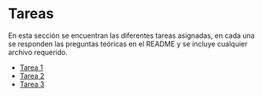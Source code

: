 # Tareas
En esta sección se encuentran las diferentes tareas asignadas, en cada una se responden las preguntas teóricas en el README y se incluye cualquier archivo requerido.

* [Tarea 1](/Tareas/TAREA_1/)
* [Tarea 2](/Tareas/TAREA_DOS/)
* [Tarea 3](/Tareas/TAREA_TRES/)